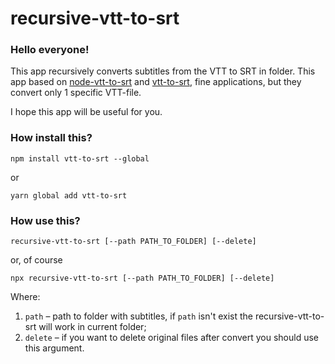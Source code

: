 # recursive-vtt-to-srt

### Hello everyone!
This app recursively converts subtitles from the VTT to SRT in folder. This app based on [node-vtt-to-srt](https://github.com/riazXrazor/vtt-to-srt) and [vtt-to-srt](https://github.com/tsur/vtt-to-srt), fine applications, but they convert only 1 specific VTT-file.

I hope this app will be useful for you.

### How install this?

`npm install vtt-to-srt --global`

or

`yarn global add vtt-to-srt`

### How use this?

`recursive-vtt-to-srt [--path PATH_TO_FOLDER] [--delete]`

or, of course

`npx recursive-vtt-to-srt [--path PATH_TO_FOLDER] [--delete]`

Where:
1) `path` – path to folder with subtitles, if `path` isn't exist the recursive-vtt-to-srt will work in current folder;
2) `delete` – if you want to delete original files after convert you should use this argument.
